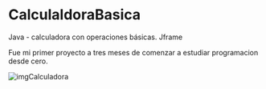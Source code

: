 
# CalculaldoraBasica
Java - calculadora con operaciones básicas. Jframe

Fue mi primer proyecto a tres meses de comenzar a estudiar programacion desde cero.


![imgCalculadora](https://user-images.githubusercontent.com/109880462/204939384-f4c028af-9afc-48e8-9ea1-4e2daf325e30.png)
